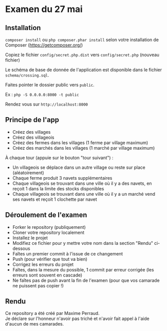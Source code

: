 # Examen du 27 mai

## Installation

`composer install` ou `php composer.phar install` selon votre installation de Composer (https://getcomposer.org/)

Copiez le fichier `config/secret.php.dist` vers `config/secret.php` (nouveau fichier)

Le schéma de base de donnée de l'application est disponible dans le fichier `schema/crossing.sql`.  

Faites pointer le dossier public vers `public`.

Ex : `php -S 0.0.0.0:8000 -t public`

Rendez vous sur `http://localhost:8000`  


## Principe de l'app

- Créez des villages  
- Créez des villageois  
- Créez des fermes dans les villages (1 ferme par village maximum)
- Créez des marchés dans les villages (1 marché par village maximum)

À chaque tour (appuie sur le bouton "tour suivant") :
- Un villageois se déplace dans un autre village ou reste sur place  (aléatoirement)
- Chaque ferme produit 3 navets supplémentaires
- Chaque villageois se trouvant dans une ville où il y a des navets, en reçoit 1 dans la limite des stocks disponibles
- Chaque villageois se trouvant dans une ville où il y a un marché vend ses navets et reçoit 1 clochette par navet

## Déroulement de l'examen

- Forker le repository (publiquement)  
- Cloner votre repository localement  
- Installez le projet  
- Modifiez ce fichier pour y mettre votre nom dans la section "Rendu" ci-dessous
- Faîtes un premier commit à l'issue de ce changement  
- Push (pour vérifier que tout va bien)  
- Corrigez les erreurs du projet  
- Faîtes, dans la mesure du possible, 1 commit par erreur corrigée (les erreurs sont souvent en cascade)  
- Ne faîtes pas de push avant la fin de l'examen (pour que vos camarade ne puissent pas copier !)  


## Rendu

Ce repository a été créé par Maxime Perraud.  
Je déclare sur l'honneur n'avoir pas triché et n'avoir fait appel à l'aide d'aucun de mes camarades.




